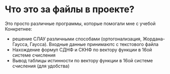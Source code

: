 # Что это за файлы в проекте?

Это просто различные программы, которые помогали мне с учебой
Конкретнее: 
- решение СЛАУ различными способами (ортогонализация, Жордана-Гаусса, Гаусса). Входные данные принимаютс с текстового файла
- Нахождение формул СДНФ и СКНФ по вектору функции в 16ой системе счисления 
- Вывод таблицы истинности по вектору функции в 16ой системе счисления (для удобства)

